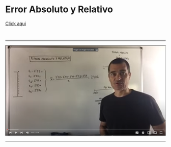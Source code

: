 # Error Absoluto y Relativo

[Click aqui](https://andresflorez0799.github.io/calculadora/src/index.html)

<br>
<hr />

<p align="center">
  <a href="[https://youtu.be/3-ikI6ZxBZA](https://www.youtube.com/watch?v=bhlCrzn_rGU&list=RDLVbhlCrzn_rGU&index=1)" target="_blank"><img src="src/img/img-preview-video.png"></a>
</p>

<hr />
